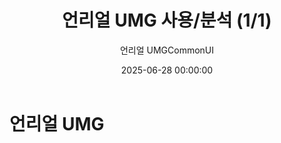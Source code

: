 ﻿---
title: "언리얼 UMG 사용/분석 (1/1)"
date: 2025-06-28 00:00:00
layout: post
image: "images/icon_36.gif"
subtitle: 
 - "언리얼 UMG"
 - "CommonUI"
description: "언리얼 UMG 사용, 분석결과를 소개합니다"
published: true
order: 0
---

# 언리얼 UMG

